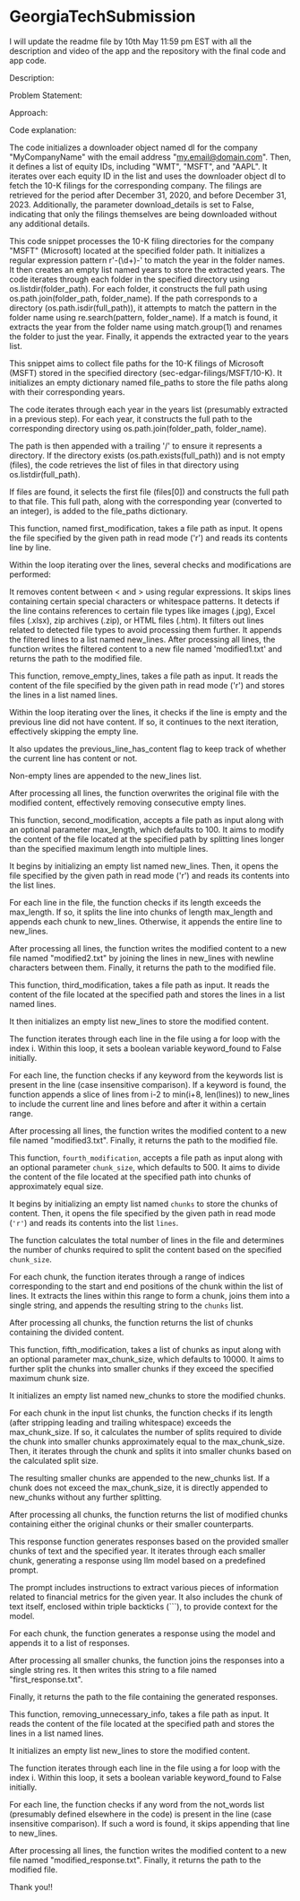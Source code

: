 # GeorgiaTechSubmission

I will update the readme file by 10th May 11:59 pm EST with all the description and video of the app and the repository with the final code and app code.

Description:

Problem Statement:

Approach:

Code explanation:


The code initializes a downloader object named dl for the company "MyCompanyName" with the email address "my.email@domain.com". Then, it defines a list of equity IDs, including "WMT", "MSFT", and "AAPL". It iterates over each equity ID in the list and uses the downloader object dl to fetch the 10-K filings for the corresponding company. The filings are retrieved for the period after December 31, 2020, and before December 31, 2023. Additionally, the parameter download_details is set to False, indicating that only the filings themselves are being downloaded without any additional details.




This code snippet processes the 10-K filing directories for the company "MSFT" (Microsoft) located at the specified folder path. It initializes a regular expression pattern r'-(\d+)-' to match the year in the folder names. It then creates an empty list named years to store the extracted years. The code iterates through each folder in the specified directory using os.listdir(folder_path). For each folder, it constructs the full path using os.path.join(folder_path, folder_name). If the path corresponds to a directory (os.path.isdir(full_path)), it attempts to match the pattern in the folder name using re.search(pattern, folder_name). If a match is found, it extracts the year from the folder name using match.group(1) and renames the folder to just the year. Finally, it appends the extracted year to the years list.




This snippet aims to collect file paths for the 10-K filings of Microsoft (MSFT) stored in the specified directory (sec-edgar-filings/MSFT/10-K). It initializes an empty dictionary named file_paths to store the file paths along with their corresponding years.

The code iterates through each year in the years list (presumably extracted in a previous step). For each year, it constructs the full path to the corresponding directory using os.path.join(folder_path, folder_name).

The path is then appended with a trailing '/' to ensure it represents a directory. If the directory exists (os.path.exists(full_path)) and is not empty (files), the code retrieves the list of files in that directory using os.listdir(full_path).

If files are found, it selects the first file (files[0]) and constructs the full path to that file. This full path, along with the corresponding year (converted to an integer), is added to the file_paths dictionary.




This function, named first_modification, takes a file path as input. It opens the file specified by the given path in read mode ('r') and reads its contents line by line.

Within the loop iterating over the lines, several checks and modifications are performed:

It removes content between < and > using regular expressions.
It skips lines containing certain special characters or whitespace patterns.
It detects if the line contains references to certain file types like images (.jpg), Excel files (.xlsx), zip archives (.zip), or HTML files (.htm).
It filters out lines related to detected file types to avoid processing them further.
It appends the filtered lines to a list named new_lines.
After processing all lines, the function writes the filtered content to a new file named 'modified1.txt' and returns the path to the modified file.




This function, remove_empty_lines, takes a file path as input. It reads the content of the file specified by the given path in read mode ('r') and stores the lines in a list named lines.

Within the loop iterating over the lines, it checks if the line is empty and the previous line did not have content. If so, it continues to the next iteration, effectively skipping the empty line.

It also updates the previous_line_has_content flag to keep track of whether the current line has content or not.

Non-empty lines are appended to the new_lines list.

After processing all lines, the function overwrites the original file with the modified content, effectively removing consecutive empty lines.



This function, second_modification, accepts a file path as input along with an optional parameter max_length, which defaults to 100. It aims to modify the content of the file located at the specified path by splitting lines longer than the specified maximum length into multiple lines.

It begins by initializing an empty list named new_lines. Then, it opens the file specified by the given path in read mode ('r') and reads its contents into the list lines.

For each line in the file, the function checks if its length exceeds the max_length. If so, it splits the line into chunks of length max_length and appends each chunk to new_lines. Otherwise, it appends the entire line to new_lines.

After processing all lines, the function writes the modified content to a new file named "modified2.txt" by joining the lines in new_lines with newline characters between them. Finally, it returns the path to the modified file.



This function, third_modification, takes a file path as input. It reads the content of the file located at the specified path and stores the lines in a list named lines.

It then initializes an empty list new_lines to store the modified content.

The function iterates through each line in the file using a for loop with the index i. Within this loop, it sets a boolean variable keyword_found to False initially.

For each line, the function checks if any keyword from the keywords list is present in the line (case insensitive comparison). If a keyword is found, the function appends a slice of lines from i-2 to min(i+8, len(lines)) to new_lines to include the current line and lines before and after it within a certain range.

After processing all lines, the function writes the modified content to a new file named "modified3.txt". Finally, it returns the path to the modified file.



This function, `fourth_modification`, accepts a file path as input along with an optional parameter `chunk_size`, which defaults to 500. It aims to divide the content of the file located at the specified path into chunks of approximately equal size.

It begins by initializing an empty list named `chunks` to store the chunks of content. Then, it opens the file specified by the given path in read mode (`'r'`) and reads its contents into the list `lines`.

The function calculates the total number of lines in the file and determines the number of chunks required to split the content based on the specified `chunk_size`.

For each chunk, the function iterates through a range of indices corresponding to the start and end positions of the chunk within the list of lines. It extracts the lines within this range to form a chunk, joins them into a single string, and appends the resulting string to the `chunks` list.

After processing all chunks, the function returns the list of chunks containing the divided content.




This function, fifth_modification, takes a list of chunks as input along with an optional parameter max_chunk_size, which defaults to 10000. It aims to further split the chunks into smaller chunks if they exceed the specified maximum chunk size.

It initializes an empty list named new_chunks to store the modified chunks.

For each chunk in the input list chunks, the function checks if its length (after stripping leading and trailing whitespace) exceeds the max_chunk_size. If so, it calculates the number of splits required to divide the chunk into smaller chunks approximately equal to the max_chunk_size. Then, it iterates through the chunk and splits it into smaller chunks based on the calculated split size.

The resulting smaller chunks are appended to the new_chunks list. If a chunk does not exceed the max_chunk_size, it is directly appended to new_chunks without any further splitting.

After processing all chunks, the function returns the list of modified chunks containing either the original chunks or their smaller counterparts.




This response function generates responses based on the provided smaller chunks of text and the specified year. It iterates through each smaller chunk, generating a response using llm model based on a predefined prompt.

The prompt includes instructions to extract various pieces of information related to financial metrics for the given year. It also includes the chunk of text itself, enclosed within triple backticks (```), to provide context for the model.

For each chunk, the function generates a response using the model and appends it to a list of responses.

After processing all smaller chunks, the function joins the responses into a single string res. It then writes this string to a file named "first_response.txt".

Finally, it returns the path to the file containing the generated responses.



This function, removing_unnecessary_info, takes a file path as input. It reads the content of the file located at the specified path and stores the lines in a list named lines.

It initializes an empty list new_lines to store the modified content.

The function iterates through each line in the file using a for loop with the index i. Within this loop, it sets a boolean variable keyword_found to False initially.

For each line, the function checks if any word from the not_words list (presumably defined elsewhere in the code) is present in the line (case insensitive comparison). If such a word is found, it skips appending that line to new_lines.

After processing all lines, the function writes the modified content to a new file named "modified_response.txt". Finally, it returns the path to the modified file.


Thank you!!
